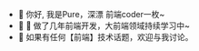 - 👋 你好, 我是Pure，深漂 前端coder一枚~
- 👀 🌱 做了几年前端开发，大前端领域持续学习中~
- 💞️ 如果有任何【前端】技术话题，欢迎与我讨论。

<!---
Pupupupure/Pupupupure is a ✨ special ✨ repository because its `README.md` (this file) appears on your GitHub profile.
You can click the Preview link to take a look at your changes.
--->
